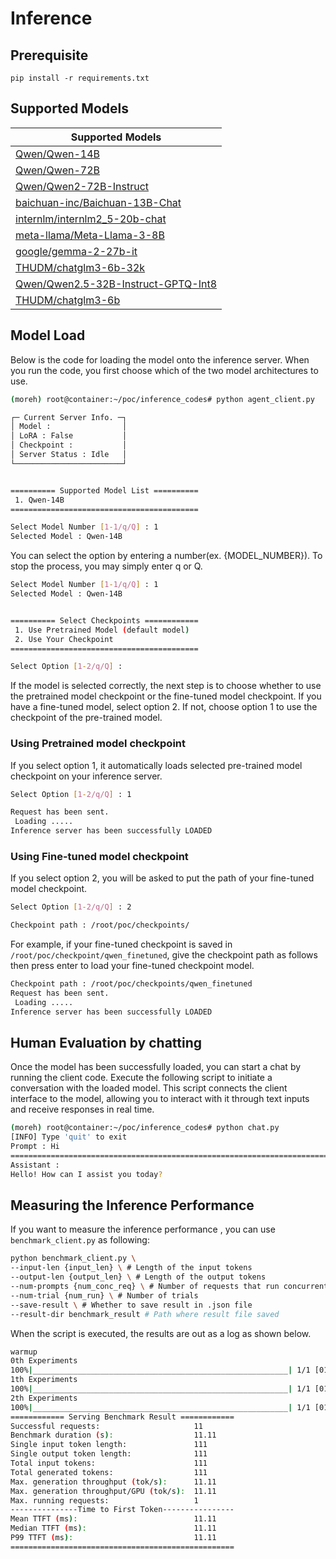 # Inference 
## Prerequisite
```
pip install -r requirements.txt
```
## Supported Models

<div align="center" style="margin-top: 1rem;">

| Supported Models                      |
|-------------------------------------|
| [Qwen/Qwen-14B](https://huggingface.co/Qwen/Qwen-14B)                          |
| [Qwen/Qwen-72B](https://huggingface.co/Qwen/Qwen-72B)                       |
| [Qwen/Qwen2-72B-Instruct](https://huggingface.co/Qwen/Qwen2-72B-Instruct)               |
| [baichuan-inc/Baichuan-13B-Chat](https://huggingface.co/baichuan-inc/Baichuan-13B-Chat)      |
| [internlm/internlm2_5-20b-chat](https://huggingface.co/internlm/internlm2_5-20b-chat)      |
| [meta-llama/Meta-Llama-3-8B](https://huggingface.co/meta-llama/Meta-Llama-3-8B)          |
| [google/gemma-2-27b-it](https://huggingface.co/google/gemma-2-27b-it)               |
| [THUDM/chatglm3-6b-32k](https://huggingface.co/THUDM/chatglm3-6b-32k)               |
| [Qwen/Qwen2.5-32B-Instruct-GPTQ-Int8](https://huggingface.co/Qwen/Qwen2.5-32B-Instruct-GPTQ-Int8) |
| [THUDM/chatglm3-6b](https://huggingface.co/THUDM/chatglm3-6b) |

</div>


## Model Load 

Below is the code for loading the model onto the inference server. When you run the code, you first choose which of the two model architectures to use.
```bash
(moreh) root@container:~/poc/inference_codes# python agent_client.py 

┌─ Current Server Info. ─┐
│ Model :                │
│ LoRA : False           │
│ Checkpoint :           │
│ Server Status : Idle   │
└────────────────────────┘


========== Supported Model List ==========
 1. Qwen-14B
==========================================

Select Model Number [1-1/q/Q] : 1
Selected Model : Qwen-14B
```

You can select the option by entering a number(ex. {MODEL_NUMBER}). To stop the process, you may simply enter q or Q.

```bash
Select Model Number [1-1/q/Q] : 1
Selected Model : Qwen-14B


========== Select Checkpoints ============
 1. Use Pretrained Model (default model)
 2. Use Your Checkpoint
==========================================

Select Option [1-2/q/Q] : 
```

If the model is selected correctly, the next step is to choose whether to use the pretrained model checkpoint or the fine-tuned model checkpoint. If you have a fine-tuned model, select option 2. If not, choose option 1 to use the checkpoint of the pre-trained model.

### Using Pretrained model checkpoint

If you select option 1, it automatically loads selected pre-trained model checkpoint on your inference server.

```bash
Select Option [1-2/q/Q] : 1

Request has been sent.
 Loading .....
Inference server has been successfully LOADED
```


### Using Fine-tuned model checkpoint

If you select option 2, you will be asked to put the path of your fine-tuned model checkpoint.

```bash
Select Option [1-2/q/Q] : 2

Checkpoint path : /root/poc/checkpoints/
```
For example, if your fine-tuned checkpoint is saved in `/root/poc/checkpoint/qwen_finetuned`, give the checkpoint path as follows then press enter to load your fine-tuned checkpoint model.

```bash
Checkpoint path : /root/poc/checkpoints/qwen_finetuned
Request has been sent.
 Loading .....
Inference server has been successfully LOADED
```

## Human Evaluation by chatting

Once the model has been successfully loaded, you can start a chat by running the client code. Execute the following script to initiate a conversation with the loaded model. This script connects the client interface to the model, allowing you to interact with it through text inputs and receive responses in real time.


```bash
(moreh) root@container:~/poc/inference_codes# python chat.py
[INFO] Type 'quit' to exit
Prompt : Hi
================================================================================
Assistant : 
Hello! How can I assist you today?
```

## Measuring the Inference Performance

If you want to measure the inference performance , you can use `benchmark_client.py` as following: 

```bash
python benchmark_client.py \
--input-len {input_len} \ # Length of the input tokens 
--output-len {output_len} \ # Length of the output tokens
--num-prompts {num_conc_req} \ # Number of requests that run concurrently in a single trial
--num-trial {num_run} \ # Number of trials 
--save-result \ # Whether to save result in .json file 
--result-dir benchmark_result # Path where result file saved 
```

When the script is executed, the results are out as a log as shown below.

```bash
warmup
0th Experiments
100%|_________________________________________________________| 1/1 [01:11<00:00,  11.11s/it]
1th Experiments
100%|_________________________________________________________| 1/1 [01:11<00:00,  11.11s/it]
2th Experiments
100%|_________________________________________________________| 1/1 [01:11<00:00,  11.11s/it]
============ Serving Benchmark Result ============
Successful requests:                     11         
Benchmark duration (s):                  11.11      
Single input token length:               111     
Single output token length:              111       
Total input tokens:                      111       
Total generated tokens:                  111       
Max. generation throughput (tok/s):      11.11     
Max. generation throughput/GPU (tok/s):  11.11     
Max. running requests:                   1      
---------------Time to First Token----------------
Mean TTFT (ms):                          11.11     
Median TTFT (ms):                        11.11     
P99 TTFT (ms):                           11.11     
==================================================
```
